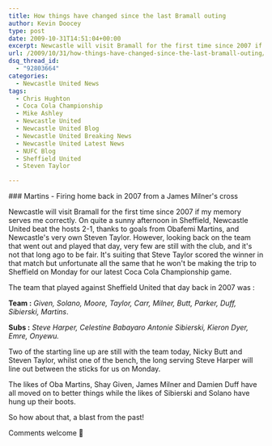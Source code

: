 ```yaml
---
title: How things have changed since the last Bramall outing
author: Kevin Doocey
type: post
date: 2009-10-31T14:51:04+00:00
excerpt: Newcastle will visit Bramall for the first time since 2007 if my memory serves me..
url: /2009/10/31/how-things-have-changed-since-the-last-bramall-outing/
dsq_thread_id:
  - "92803664"
categories:
  - Newcastle United News
tags:
  - Chris Hughton
  - Coca Cola Championship
  - Mike Ashley
  - Newcastle United
  - Newcastle United Blog
  - Newcastle United Breaking News
  - Newcastle United Latest News
  - NUFC Blog
  - Sheffield United
  - Steven Taylor

---
```

### Martins - Firing home back in 2007 from a James Milner's cross

Newcastle will visit Bramall for the first time since 2007 if my memory serves me correctly. On quite a sunny afternoon in Sheffield, Newcastle United beat the hosts 2-1, thanks to goals from Obafemi Martins, and Newcastle's very own Steven Taylor. However, looking back on the team that went out and played that day, very few are still with the club, and it's not that long ago to be  fair. It's suiting that Steve Taylor scored the winner in that match but unfortunate all the same that he won't be making the trip to Sheffield on Monday for our latest Coca Cola Championship game.

The team that played against Sheffield United that day back in 2007 was :

**Team :** _Given, Solano, Moore, Taylor, Carr, Milner, Butt, Parker, Duff, Sibierski, Martins_.

**Subs :** _Steve Harper, Celestine Babayaro Antonie Sibierski, Kieron Dyer, Emre, Onyewu._

Two of the starting line up are still with the team today, Nicky Butt and Steven Taylor, whilst one of the bench, the long serving Steve Harper will line out between the sticks for us on Monday.

The likes of Oba Martins, Shay Given, James Milner and Damien Duff have all moved on to better things while the likes of Sibierski and Solano have hung up their boots.

So how about that, a blast from the past!

Comments welcome 🙂
